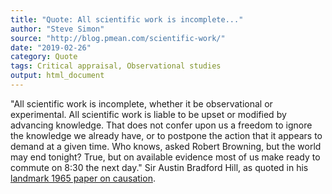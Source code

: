 ```yaml
---
title: "Quote: All scientific work is incomplete..."
author: "Steve Simon"
source: "http://blog.pmean.com/scientific-work/"
date: "2019-02-26"
category: Quote
tags: Critical appraisal, Observational studies
output: html_document
---
```


"All scientific work is incomplete, whether it be observational or
experimental. All scientific work is liable to be upset or modified by
advancing knowledge. That does not confer upon us a freedom to ignore
the knowledge we already have, or to postpone the action that it appears
to demand at a given time. Who knows, asked Robert Browning, but the
world may end tonight? True, but on available evidence most of us make
ready to commute on 8:30 the next day." Sir Austin Bradford Hill, as
quoted in his [landmark 1965 paper on
causation](https://www.ncbi.nlm.nih.gov/pmc/articles/PMC1898525/).

<!---more--->



